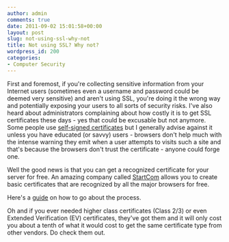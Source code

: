 ```yaml
---
author: admin
comments: true
date: 2011-09-02 15:01:58+00:00
layout: post
slug: not-using-ssl-why-not
title: Not using SSL? Why not?
wordpress_id: 200
categories:
- Computer Security
---
```


First and foremost, if you're collecting sensitive information from your Internet users (sometimes even a username and password could be deemed very sensitive) and aren't using SSL, you're doing it the wrong way and potentially exposing your users to all sorts of security risks. I've also heard about administrators complaining about how costly it is to get SSL certificates these days - yes that could be excusable but not anymore. Some people use [self-signed certificates](http://en.wikipedia.org/wiki/Self-signed_certificate) but I generally advise against it unless you have educated (or savvy) users - browsers don't help much with the intense warning they emit when a user attempts to visits such a site and that's because the browsers don't trust the certificate - anyone could forge one.

Well the good news is that you can get a recognized certificate for your server for free. An amazing company called [StartCom](http://www.startcom.org/) allows you to create basic certificates that are recognized by all the major browsers for free.

Here's a [guide](https://github.com/ioerror/duraconf/blob/master/startssl/README.markdown) on how to go about the process.

Oh and if you ever needed higher class certificates (Class 2/3) or even Extended Verification (EV) certificates, they've got them and it will only cost you about a tenth of what it would cost to get the same certificate type from other vendors. Do check them out.
